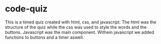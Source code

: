 # code-quiz
This is a timed quiz created with html, css, and javascript. 
The html was the structure of the quiz while the css was used to style the words and the buttons. 
Javascript was the main component.
Withein javascript we added functions to buttons and a timer aswell.